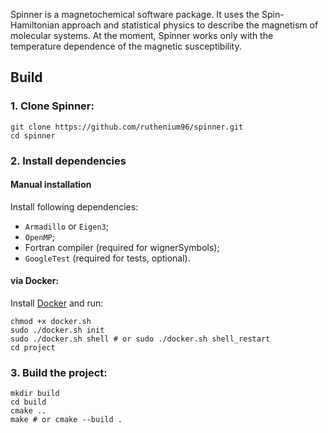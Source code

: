 Spinner is a magnetochemical software package.
It uses the Spin-Hamiltonian approach and statistical physics to describe the magnetism of molecular systems.
At the moment, Spinner works only with the temperature dependence of the
magnetic susceptibility.

## Build

### 1. Clone Spinner:

```shell
git clone https://github.com/ruthenium96/spinner.git
cd spinner
```

### 2. Install dependencies

#### Manual installation

Install following dependencies:

- `Armadillo` or `Eigen3`;
- `OpenMP`;
- Fortran compiler (required for wignerSymbols);
- `GoogleTest` (required for tests, optional).

#### via Docker:

Install [Docker](https://www.docker.com/) and run:

```shell
chmod +x docker.sh
sudo ./docker.sh init
sudo ./docker.sh shell # or sudo ./docker.sh shell_restart
cd project
```

### 3. Build the project:

```shell
mkdir build
cd build
cmake ..
make # or cmake --build .
```
